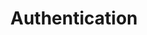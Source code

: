 ---
title: Authentication
position: 2
parameters:
  - name:
    content:
content_markdown: >-
  You need to be authenticated for all API requests. You can generate an API key
  in your developer dashboard. Add the API key to all requests as a GET
  parameter. The Technopedia Version 6.0 API uses OAuth for authentication. To
  authenticate a session, pass your key in the request header. Your API key
  should have been provided to you by Flexera support. If you do not have a key
  please contact support.




  You must use this API key to authorise.

  {: .error}
left_code_blocks:
  - code_block: |-
      curl -G -H "Authorization: Bearer <Your_API_Key>"
      "https://v6.technopedia.com/<endpoint>" --data-urlencode "<query>"
    title: REQUEST EXAMPLE
    language: javascript



right_code_blocks:
  - code_block: |2-
       $.get("http://api.myapp.com/books/", { "token": "YOUR_APP_KEY"}, function(data) {
         alert(data);
       });
    title: JQuery
    language: javascript
  - code_block: ' curl http://api.myapp.com/books?token=YOUR_APP_KEY'
    title: Curl
    language: bash



---